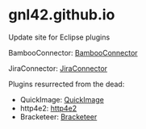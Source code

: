 # gnl42.github.io

Update site for Eclipse plugins

BambooConnector: [BambooConnector](https://gnl42.github.io/BambooConnector-update/)


JiraConnector: [JiraConnector](https://gnl42.github.io/JiraConnector-update/)

Plugins resurrected from the dead:
- QuickImage: [QuickImage](https://gnl42.github.io/QuickImage-update/)
- http4e2: [http4e2](https://gnl42.github.io/http4e2-update/)
- Bracketeer: [Bracketeer](https://gnl42.github.io/Bracketeer-update/)